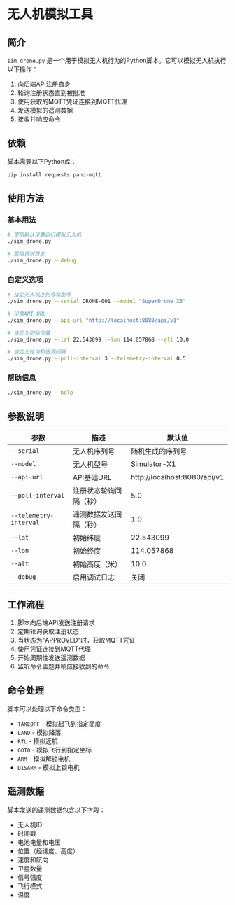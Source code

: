# 无人机模拟工具

## 简介

`sim_drone.py` 是一个用于模拟无人机行为的Python脚本。它可以模拟无人机执行以下操作：

1. 向后端API注册自身
2. 轮询注册状态直到被批准
3. 使用获取的MQTT凭证连接到MQTT代理
4. 发送模拟的遥测数据
5. 接收并响应命令

## 依赖

脚本需要以下Python库：

```bash
pip install requests paho-mqtt
```

## 使用方法

### 基本用法

```bash
# 使用默认设置运行模拟无人机
./sim_drone.py

# 启用调试日志
./sim_drone.py --debug
```

### 自定义选项

```bash
# 指定无人机序列号和型号
./sim_drone.py --serial DRONE-001 --model "SuperDrone X5"

# 设置API URL
./sim_drone.py --api-url "http://localhost:8080/api/v1"

# 自定义初始位置
./sim_drone.py --lat 22.543099 --lon 114.057868 --alt 10.0

# 自定义轮询和遥测间隔
./sim_drone.py --poll-interval 3 --telemetry-interval 0.5
```

### 帮助信息

```bash
./sim_drone.py --help
```

## 参数说明

| 参数 | 描述 | 默认值 |
|-----|------|-------|
| `--serial` | 无人机序列号 | 随机生成的序列号 |
| `--model` | 无人机型号 | Simulator-X1 |
| `--api-url` | API基础URL | http://localhost:8080/api/v1 |
| `--poll-interval` | 注册状态轮询间隔（秒） | 5.0 |
| `--telemetry-interval` | 遥测数据发送间隔（秒） | 1.0 |
| `--lat` | 初始纬度 | 22.543099 |
| `--lon` | 初始经度 | 114.057868 |
| `--alt` | 初始高度（米） | 10.0 |
| `--debug` | 启用调试日志 | 关闭 |

## 工作流程

1. 脚本向后端API发送注册请求
2. 定期轮询获取注册状态
3. 当状态为"APPROVED"时，获取MQTT凭证
4. 使用凭证连接到MQTT代理
5. 开始周期性发送遥测数据
6. 监听命令主题并响应接收到的命令

## 命令处理

脚本可以处理以下命令类型：

- `TAKEOFF` - 模拟起飞到指定高度
- `LAND` - 模拟降落
- `RTL` - 模拟返航
- `GOTO` - 模拟飞行到指定坐标
- `ARM` - 模拟解锁电机
- `DISARM` - 模拟上锁电机

## 遥测数据

脚本发送的遥测数据包含以下字段：

- 无人机ID
- 时间戳
- 电池电量和电压
- 位置（经纬度、高度）
- 速度和航向
- 卫星数量
- 信号强度
- 飞行模式
- 温度 